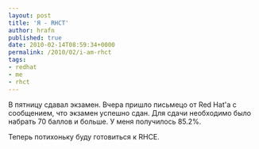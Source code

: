 ```yaml
--- 
layout: post 
title: 'Я - RHCT' 
author: hrafn 
published: true 
date: 2010-02-14T08:59:34+0000 
permalink: /2010/02/i-am-rhct 
tags:
- redhat
- me
- rhct
--- 
```


В пятницу сдавал экзамен. Вчера пришло письмецо от Red Hat'а с сообщением, что
экзамен успешно сдан. Для сдачи необходимо было набрать 70 баллов и больше. У
меня получилось 85.2%.

Теперь потихоньку буду готовиться к RHCE.

